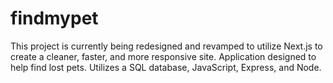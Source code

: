 # findmypet
This project is currently being redesigned and revamped to utilize Next.js to create a cleaner, faster, and more responsive site. Application designed to help find lost pets. Utilizes a SQL database, JavaScript, Express, and Node. 
